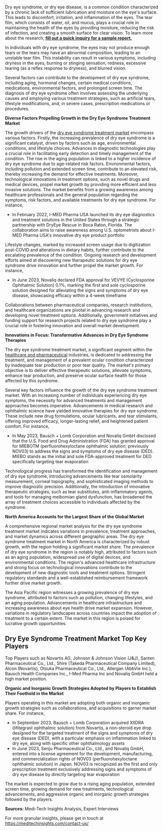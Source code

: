 Dry eye syndrome, or dry eye disease, is a common condition characterized by a chronic lack of sufficient lubrication and moisture on the eye's surface. This leads to discomfort, irritation, and inflammation of the eyes. The tear film, which consists of water, oil, and mucus, plays a crucial role in maintaining the health of the eyes by providing moisture, reducing the risk of infection, and creating a smooth surface for clear vision. To learn more about the research, <a href="https://meditechinsights.com/dry-eye-syndrome-treatment-market/request-sample/" data-wpel-link="internal"><strong>fill out a quick inquiry for a sample report.</strong></a>

In individuals with dry eye syndrome, the eyes may not produce enough tears or the tears may have an abnormal composition, leading to an unstable tear film. This instability can result in various symptoms, including dryness in the eyes, burning or stinging sensation, redness, excessive tearing (as a reflex response to dryness), and blurred vision.

Several factors can contribute to the development of dry eye syndrome, including aging, hormonal changes, certain medical conditions, medications, environmental factors, and prolonged screen time. The diagnosis of dry eye syndrome often involves assessing the underlying causes and employing various treatment strategies, such as artificial tears, lifestyle modifications, and, in severe cases, prescription medications or procedures.

<strong>Diverse Factors Propelling Growth in the Dry Eye Syndrome Treatment Market</strong>

The growth drivers of the <a href="https://meditechinsights.com/dry-eye-syndrome-treatment-market/">dry eye syndrome treatment market</a> encompass various factors. Firstly, the increasing prevalence of dry eye syndrome is a significant catalyst, driven by factors such as age, environmental conditions, and lifestyle choices. Advances in diagnostic technologies play a crucial role in facilitating early detection and timely management of the condition. The rise in the aging population is linked to a higher incidence of dry eye syndrome due to age-related risk factors. Environmental factors, including pollution and extended screen time, contribute to an elevated risk, thereby increasing the demand for effective treatments. Moreover, technological innovations in treatment options, such as novel drugs and medical devices, propel market growth by providing more efficient and less invasive solutions. The market benefits from a growing awareness among healthcare professionals and the general population regarding the symptoms, risk factors, and available treatments for dry eye syndrome. For instance,
<ul>
 	<li>In February 2022, I-MED Pharma USA launched its dry eye diagnostics and treatment solutions in the United States through a strategic partnership with DryEye Rescue in Boca Raton, Florida. The collaboration aims to raise awareness among U.S. optometrists about I-MED Pharma USA's innovative dry eye product portfolio</li>
</ul>
Lifestyle changes, marked by increased screen usage due to digitization post-COVID and alterations in dietary habits, further contribute to the escalating prevalence of the condition. Ongoing research and development efforts aimed at discovering new therapeutic solutions for dry eye syndrome drive innovation and further propel the market growth. For instance,
<ul>
 	<li>In June 2023, Novaliq declared FDA approval for VEVYE (Cyclosporine Ophthalmic Solution) 0.1%, marking the first and sole cyclosporine solution designed for alleviating the signs and symptoms of dry eye disease, showcasing efficacy within a 4-week timeframe</li>
</ul>
Collaborations between pharmaceutical companies, research institutions, and healthcare organizations are pivotal in advancing research and developing novel treatment options. Additionally, government initiatives and funding support for research projects related to dry eye syndrome play a crucial role in fostering innovation and overall market development.

<strong>Innovations in Focus: Transformative Advances in Dry Eye Syndrome Therapies</strong>

The dry eye syndrome treatment market, a significant segment within the <a href="https://dailyinvestorhub.com/category/health/">healthcare and pharmaceutical</a> industries, is dedicated to addressing the treatment, and management of a prevalent ocular condition characterized by inadequate tear production or poor tear quality. The market's primary objective is to deliver effective therapeutic solutions, alleviate symptoms, enhance tear production, and preserve ocular surface health for those affected by this syndrome.

Several key factors influence the growth of the dry eye syndrome treatment market. With an increasing number of individuals experiencing dry eye symptoms, the necessity for advanced treatments and management approaches becomes imperative. Advancements in medical research and ophthalmic science have yielded innovative therapies for dry eye syndrome. These include new drug formulations, ocular lubricants, and tear stimulants, offering improved efficacy, longer-lasting relief, and heightened patient comfort. For instance,
<ul>
 	<li>In May 2023, Bausch + Lomb Corporation and Novaliq GmbH disclosed that the U.S. Food and Drug Administration (FDA) has granted approval for MIEBOTM (perfluorohexyloctane ophthalmic solution; previously NOV03) to address the signs and symptoms of dry eye disease (DED). MIEBO stands as the initial and sole FDA-approved treatment for DED specifically targeting tear evaporation</li>
</ul>
Technological progress has transformed the identification and management of dry eye syndrome, introducing advancements like tear osmolarity measurement, corneal topography, and sophisticated imaging methods to improve diagnostic precision. Additionally, the introduction of innovative therapeutic strategies, such as tear substitutes, anti-inflammatory agents, and tools for managing meibomian gland dysfunction, has broadened the array of treatment choices accessible to individuals affected by the syndrome.

<strong>North America Accounts for the Largest Share of the Global Market </strong>

A comprehensive regional market analysis for the dry eye syndrome treatment market indicates variations in prevalence, treatment approaches, and market dynamics across different geographic areas. The dry eye syndrome treatment market in North America is characterized by robust growth, with the region holding a significant market share. The prevalence of dry eye syndrome in the region is notably high, attributed to factors such as an aging population, widespread use of digital devices, and environmental conditions. The region's advanced healthcare infrastructure and strong focus on technological innovations contribute to the development of new diagnostic tools and treatment options. Stringent regulatory standards and a well-established reimbursement framework further drive market growth.

The Asia Pacific region witnesses a growing prevalence of dry eye syndrome, attributed to factors such as pollution, changing lifestyles, and an aging population. Advancements in healthcare infrastructure and increasing awareness about eye health drive market expansion. However, variations in regulatory landscapes across countries impact the adoption of treatment to a certain extent. The market in this region is poised for lucrative growth opportunities.
<h2><strong>Dry Eye Syndrome Treatment Market Top Key Players</strong></h2>
Top Players such as Novartis AG, Johnson &amp; Johnson Vision (J&amp;J), Santen Pharmaceutical Co., Ltd., Shire (Takeda Pharmaceutical Company Limited), Alcon (Novartis), Otsuka Pharmaceutical Co., Ltd., Allergan (AbbVie Inc.), Bausch Health Companies Inc., I-Med Pharma Inc and Novaliq GmbH held a high market position.

<strong>Organic and Inorganic Growth Strategies Adopted by Players to Establish Their Foothold in the Market</strong>

Players operating in this market are adopting both organic and inorganic growth strategies such as collaborations, and acquisitions to garner market share. For instance,
<ul>
 	<li>In September 2023, Bausch + Lomb Corporation acquired XIIDRA (lifitegrast ophthalmic solution) from Novartis, a non-steroid eye drop designed for the targeted treatment of the signs and symptoms of dry eye disease (DED), with a particular emphasis on inflammation linked to dry eye, along with specific other ophthalmology assets</li>
 	<li>In June 2023, Senju Pharmaceutical Co., Ltd., and Novaliq GmbH, entered into a license agreement for the development, manufacturing, and commercialization rights of NOV03 (perfluorohexyloctane ophthalmic solution) in Japan. NOV03 is recognized as the first and only prescription treatment exclusively addressing signs and symptoms of dry eye disease by directly targeting tear evaporation</li>
</ul>
The market is expected to grow due to a rising aging population, extended screen time, growing demand for new treatments, technological advancements, and aggressive organic and inorganic growth strategies followed by the players.

<strong>Sources:</strong> Medi-Tech Insights Analysis, Expert Interviews

For more granular insights, please get in touch at <a href="https://meditechinsights.com/contact-us/">https://meditechinsights.com/contact-us/</a>
